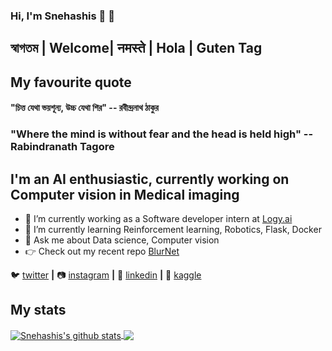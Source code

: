 ### Hi, I'm Snehashis 🙂 👋

## স্বাগতম | Welcome| नमस्ते | Hola | Guten Tag  

## My favourite quote

#### "চিত্ত যেথা ভয়শূন্য, উচ্চ যেথা শির" -- রবীন্দ্রনাথ ঠাকুর

### "Where the mind is without fear and the head is held high" -- Rabindranath Tagore

## I'm an AI enthusiastic, currently working on Computer vision in Medical imaging

- 🔭 I’m currently working as a Software developer intern at [Logy.ai]
- 🌱 I’m currently learning Reinforcement learning, Robotics, Flask, Docker
- 💬 Ask me about Data science, Computer vision
- 👉 Check out my recent repo [BlurNet]



🐦 [twitter][twitter] **|** 
📷 [instagram][instagram] **|** 
👔 [linkedin][linkedin] **|**
🏡 [kaggle][kaggle]

[twitter]: https://twitter.com/SnehashisChatt6
[instagram]: https://www.instagram.com/belashese/?hl=en
[linkedin]: https://www.linkedin.com/in/snehashis-chatterjee-576368123/
[Logy.ai]: https://logy.ai
[kaggle]: https://www.kaggle.com/snehashis1997
[BlurNet]: https://github.com/snehashis1997/BlurNet

## My stats

<a href="https://github.com/anuraghazra/github-readme-stats">
  <img align="center" src="https://github-readme-stats.vercel.app/api?username=snehashis1997&show_icons=true&include_all_commits=true&theme=radical" alt="Snehashis's github stats" />
</a>
<a href="https://github.com/anuraghazra/github-readme-stats">
  <!-- Change the `github-readme-stats.anuraghazra1.vercel.app` to `github-readme-stats.vercel.app`  -->
  <img align="center" src="https://github-readme-stats.vercel.app/api/top-langs/?username=snehashis1997&layout=compact&theme=radical" />
</a>

